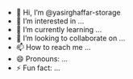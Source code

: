 - 👋 Hi, I’m @yasirghaffar-storage
- 👀 I’m interested in ...
- 🌱 I’m currently learning ...
- 💞️ I’m looking to collaborate on ...
- 📫 How to reach me ...
- 😄 Pronouns: ...
- ⚡ Fun fact: ...

<!---
yasirghaffar-storage/yasirghaffar-storage is a ✨ special ✨ repository because its `README.md` (this file) appears on your GitHub profile.
You can click the Preview link to take a look at your changes.
--->
